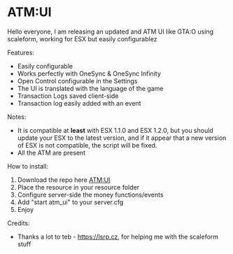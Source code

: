 # ATM:UI

Hello everyone, I am releasing an updated and ATM UI like GTA:O using scaleform, working for ESX but easily configurablez

Features:
* Easily configurable
* Works perfectly with OneSync & OneSync Infinity
* Open Control configurable in the Settings
* The UI is translated with the language of the game
* Transaction Logs saved client-side
* Transaction log easily added with an event

Notes:
* It is compatible at **least** with ESX 1.1.0 and ESX 1.2.0, but you should update your ESX to the latest version, and if it appear that a new version of ESX is not compatible, the script will be fixed.
* All the ATM are present

How to install:
1. Download the repo here [ATM:UI](https://github.com/Naytoxp/atm_ui)
2. Place the resource in your resource folder
3. Configure server-side the money functions/events
4. Add "start atm_ui" to your server.cfg
5. Enjoy

Credits:
* Thanks a lot to teb - https://lsrp.cz, for helping me with the scaleform stuff
